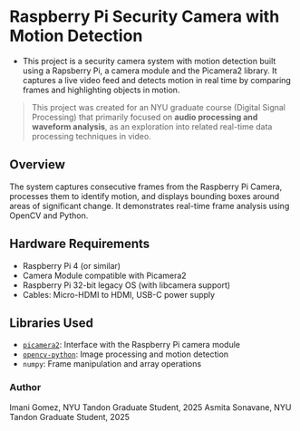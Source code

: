 # Raspberry Pi Security Camera with Motion Detection 
- This project is a security camera system with motion detection built using a Rapsberry Pi, a camera module and the Picamera2 library. It captures a live video feed and detects motion in real time by comparing frames and highlighting objects in motion. 

> This project was created for an NYU graduate course (Digital Signal Processing) that primarily focused on **audio processing and waveform analysis**, as an exploration into related real-time data processing techniques in video.

## Overview

The system captures consecutive frames from the Raspberry Pi Camera, processes them to identify motion, and displays bounding boxes around areas of significant change. It demonstrates real-time frame analysis using OpenCV and Python.

## Hardware Requirements
- Raspberry Pi 4 (or similar)
- Camera Module compatible with Picamera2
- Raspberry Pi 32-bit legacy OS (with libcamera support)
- Cables: Micro-HDMI to HDMI, USB-C power supply

## Libraries Used

- [`picamera2`](https://github.com/raspberrypi/picamera2): Interface with the Raspberry Pi camera module
- [`opencv-python`](https://pypi.org/project/opencv-python/): Image processing and motion detection
- `numpy`: Frame manipulation and array operations

### Author
Imani Gomez, NYU Tandon Graduate Student, 2025
Asmita Sonavane, NYU Tandon Graduate Student, 2025
  
